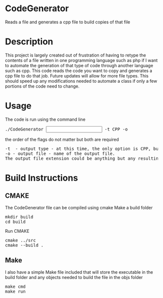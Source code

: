 # CodeGenerator
Reads a file and generates a cpp file to build copies of that file
<br />

# Description
This project is largely created out of frustration of having to retype the contents of a file 
written in one programming language such as php if I want to automate the generation of that type of code through another language such as cpp. 
This code reads the code you want to copy and generates a cpp file to do that job. Future updates will allow for more file types. 
This should speed up any modifications needed to automate a class if only a few portions of the code need to change. 
<br />

# Usage
The code is run using the command line <br />

<pre>
./CodeGenerator <input filename> -t CPP -o <output filename>
</pre>
the order of the flags do not matter but both are required <br />
<pre>
-t  - output type - at this time, the only option is CPP, but python and other formats will be added soon
-o - output file - name of the output file. 
The output file extension could be anything but any resulting code will be written in C++ at this time
</pre>

# Build Instructions
## CMAKE
The CodeGenerator file can be compiled using cmake
Make a build folder
<pre>
mkdir build
cd build
</pre>
Run CMAKE
<pre>
cmake ../src
cmake --build .
</pre>
  
## Make
I also have a simple Make file included that will store the executable in the build folder and any objects needed to build the file in the objs folder
<pre>
make cmd 
make run
</pre>


